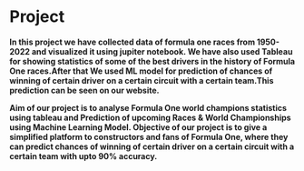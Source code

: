 # Project
**In this project we have collected data of formula one races from 1950-2022 and visualized it using jupiter notebook. We have also used Tableau for showing statistics of some of the best drivers in the history of Formula One races.After that We used ML model for prediction of chances of winning of certain driver on a certain circuit with a certain team.This prediction can be seen on our website.**

**Aim of our project is to analyse Formula One world champions statistics using tableau and Prediction of upcoming Races & World Championships using Machine Learning Model. Objective of our project is to give a simplified platform to constructors and fans of Formula One, where they can predict chances of winning of certain driver on a certain circuit with a certain team with upto 90% accuracy.**
